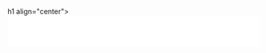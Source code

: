 h1 align="center">
  <img src="https://github.com/deginidev/deginidev/blob/main/name.svg" alt="deginidev" />
</h1>
